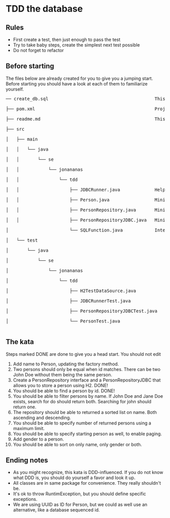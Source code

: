 # TDD the database

## Rules
* First create a test, then just enough to pass the test
* Try to take baby steps, create the simplest next test possible
* Do not forget to refactor

## Before starting
The files below are already created for you to give you a jumping start. Before starting you should have a look at each of them to familiarize yourself.

<pre>
── create_db.sql                                        This is the database specification, you will edit it!<br/>
├── pom.xml                                             Project specification<br/>
├── readme.md                                           This file<br/>
├── src<br/>
│   ├── main<br/>
│   │   └── java<br/>
│   │       └── se<br/>
│   │           └── jonananas<br/>
│   │               └── tdd<br/>
│   │                   ├── JDBCRunner.java             Helper class for running querys.<br/>
│   │                   ├── Person.java                 Minimal implementation, you will edit it!<br/>
│   │                   ├── PersonRepository.java       Minimal implementation, you will edit it!<br/>
│   │                   ├── PersonRepositoryJDBC.java   Minimal implementation, you will edit it!<br/>
│                       └── SQLFunction.java            Interface used to specify JDBC Runner.<br/>
│   └── test<br/>
│       └── java<br/>
│           └── se<br/>
│               └── jonananas<br/>
│                   └── tdd<br/>
│                       ├── H2TestDataSource.java           Sets up a H2 in-memory database<br/>
│                       ├── JDBCRunnerTest.java             Tests the JDBC Runner<br/>
│                       ├── PersonRepositoryJDBCTest.java   Minimal implementation, you will edit it!<br/>
│                       └── PersonTest.java                 Minimal implementation, you will edit it!<br/>
</pre>

## The kata
Steps marked DONE are done to give you a head start. You should not edit 

1. Add name to Person, updating the factory method.
2. Two persons should only be equal when id matches. There can be two John Doe without them being the same person.
3. Create a PersonRepository interface and a PersonRepositoryJDBC that allows you to store a person using H2. DONE!
4. You should be able to find a person by id. DONE!
5. You should be able to filter persons by name. If John Doe and Jane Doe exists, search for do should return both. Searching for john should return one.
6. The repository should be able to returned a sorted list on name. Both ascending and descending.
7. You should be able to specify number of returned persons using a maximum limit.
8. You should be able to specify starting person as well, to enable paging.
9. Add gender to a person.
10. You should be able to sort on only name, only gender or both.

## Ending notes
- As you might recognize, this kata is DDD-influenced. If you do not know what DDD is, you should do yourself a favor and look it up.
- All classes are in same package for convenience. They really shouldn't be.
- It's ok to throw RuntimException, but you should define specific exceptions.
- We are using UUID as ID for Person, but we could as well use an alternative, like a database sequenced id.
